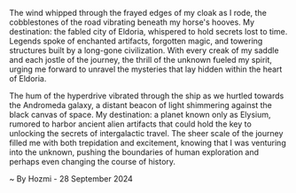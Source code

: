 
The wind whipped through the frayed edges of my cloak as I rode, the cobblestones of the road vibrating beneath my horse's hooves. My destination: the fabled city of Eldoria, whispered to hold secrets lost to time. Legends spoke of enchanted artifacts, forgotten magic, and towering structures built by a long-gone civilization. With every creak of my saddle and each jostle of the journey, the thrill of the unknown fueled my spirit, urging me forward to unravel the mysteries that lay hidden within the heart of Eldoria.

The hum of the hyperdrive vibrated through the ship as we hurtled towards the Andromeda galaxy, a distant beacon of light shimmering against the black canvas of space. My destination: a planet known only as Elysium, rumored to harbor ancient alien artifacts that could hold the key to unlocking the secrets of intergalactic travel. The sheer scale of the journey filled me with both trepidation and excitement, knowing that I was venturing into the unknown, pushing the boundaries of human exploration and perhaps even changing the course of history.

~ By Hozmi - 28 September 2024
